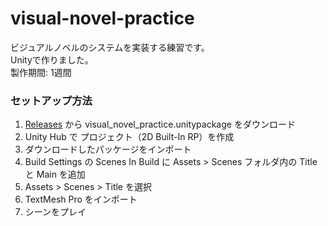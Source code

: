 # visual-novel-practice

ビジュアルノベルのシステムを実装する練習です。  
Unityで作りました。  
製作期間: 1週間

### セットアップ方法  

1. [Releases](https://github.com/shiki-saiki/visual-novel-practice/releases) から visual_novel_practice.unitypackage をダウンロード
2. Unity Hub で プロジェクト（2D Built-In RP）を作成
3. ダウンロードしたパッケージをインポート
4. Build Settings の Scenes In Build に Assets > Scenes フォルダ内の Title と Main を追加
5. Assets > Scenes > Title を選択
6. TextMesh Pro をインポート
7. シーンをプレイ
